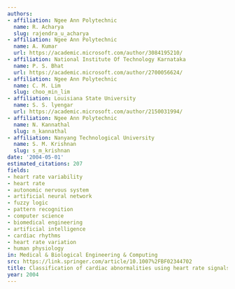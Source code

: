 ```yaml
---
authors:
- affiliation: Ngee Ann Polytechnic
  name: R. Acharya
  slug: rajendra_u_acharya
- affiliation: Ngee Ann Polytechnic
  name: A. Kumar
  url: https://academic.microsoft.com/author/3084195210/
- affiliation: National Institute Of Technology Karnataka
  name: P. S. Bhat
  url: https://academic.microsoft.com/author/2700056624/
- affiliation: Ngee Ann Polytechnic
  name: C. M. Lim
  slug: choo_min_lim
- affiliation: Louisiana State University
  name: S. S. lyengar
  url: https://academic.microsoft.com/author/2150031994/
- affiliation: Ngee Ann Polytechnic
  name: N. Kannathal
  slug: n_kannathal
- affiliation: Nanyang Technological University
  name: S. M. Krishnan
  slug: s_m_krishnan
date: '2004-05-01'
estimated_citations: 207
fields:
- heart rate variability
- heart rate
- autonomic nervous system
- artificial neural network
- fuzzy logic
- pattern recognition
- computer science
- biomedical engineering
- artificial intelligence
- cardiac rhythms
- heart rate variation
- human physiology
in: Medical & Biological Engineering & Computing
src: https://link.springer.com/article/10.1007%2FBF02344702
title: Classification of cardiac abnormalities using heart rate signals.
year: 2004
---
```

